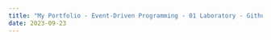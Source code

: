 ```yaml
---
title: "My Portfolio - Event-Driven Programming - 01 Laboratory - Github & LinkedIn"
date: 2023-09-23
---
```

